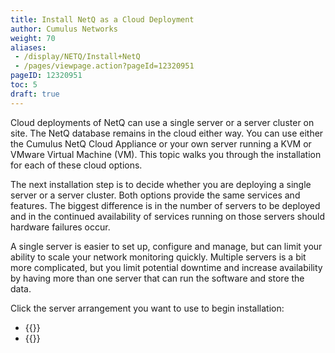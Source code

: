 ```yaml
---
title: Install NetQ as a Cloud Deployment
author: Cumulus Networks
weight: 70
aliases:
 - /display/NETQ/Install+NetQ
 - /pages/viewpage.action?pageId=12320951
pageID: 12320951
toc: 5
draft: true
---
```

Cloud deployments of NetQ can use a single server or a server cluster on site. The NetQ database remains in the cloud either way.  You can use either the Cumulus NetQ Cloud Appliance or your own server running a KVM or VMware Virtual Machine (VM). This topic walks you through the installation for each of these cloud options.

The next installation step is to decide whether you are deploying a single server or a server cluster. Both options provide the same services and features. The biggest difference is in the number of servers to be deployed and in the continued availability of services running on those servers should hardware failures occur.

A single server is easier to set up, configure and manage, but can limit your ability to scale your network monitoring quickly. Multiple servers is a bit more complicated, but you limit potential downtime and increase availability by having more than one server that can run the software and store the data.

Click the server arrangement you want to use to begin installation:

- {{<link title="Choose a Cloud System Platform" text="Use a Single Server Arrangement">}}
- {{<link title="Choose a Cloud System Platform for Your Cluster" text="Use a Server Cluster Arrangement">}}
